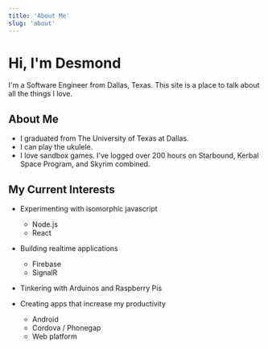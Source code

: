 ```yaml
---
title: 'About Me'
slug: 'about'
---
```

# Hi, I'm Desmond

I'm a Software Engineer from Dallas, Texas. This site is a place to talk about all the things I love.

## About Me

* I graduated from The University of Texas at Dallas.
* I can play the ukulele.
* I love sandbox games. I've logged over 200 hours on Starbound, Kerbal Space Program, and Skyrim combined.

## My Current Interests

* Experimenting with isomorphic javascript
    * Node.js
    * React
    
* Building realtime applications
    * Firebase
    * SignalR
    
* Tinkering with Arduinos and Raspberry Pis

* Creating apps that increase my productivity
    * Android
    * Cordova / Phonegap
    * Web platform
